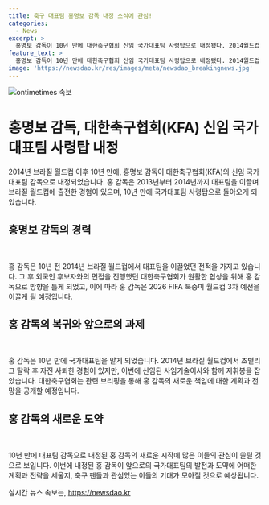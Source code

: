 ```yaml
---
title: 축구 대표팀 홍명보 감독 내정 소식에 관심!
categories:
  - News
excerpt: >
  홍명보 감독이 10년 만에 대한축구협회 신임 국가대표팀 사령탑으로 내정됐다. 2014월드컵 이후 처음으로 대표팀 지도자로 복귀한 그는 AFC 아시안컵 졸전에 이어 2026 FIFA 북중미 월드컵 3차 예선을 이끌게 된다. 홍 감독은 이전에 2014월드컵에서 지휘하다 사퇴한 경험도 있다. 대한축구협회는 해당 내정에 대한 브리핑을 예정하고 있다.
feature_text: >
  홍명보 감독이 10년 만에 대한축구협회 신임 국가대표팀 사령탑으로 내정됐다. 2014월드컵 이후 처음으로 대표팀 지도자로 복귀한 그는 AFC 아시안컵 졸전에 이어 2026 FIFA 북중미 월드컵 3차 예선을 이끌게 된다. 홍 감독은 이전에 2014월드컵에서 지휘하다 사퇴한 경험도 있다. 대한축구협회는 해당 내정에 대한 브리핑을 예정하고 있다.
image: 'https://newsdao.kr/res/images/meta/newsdao_breakingnews.jpg'
---
```


<p><img src="https://newsdao.kr/res/images/meta/newsdao_breakingnews.jpg" alt="ontimetimes 속보" /></p>

<h1>홍명보 감독, 대한축구협회(KFA) 신임 국가대표팀 사령탑 내정</h1>

<p>2014년 브라질 월드컵 이후 10년 만에, 홍명보 감독이 대한축구협회(KFA)의 신임 국가대표팀 감독으로 내정되었습니다. 홍 감독은 2013년부터 2014년까지 대표팀을 이끌며 브라질 월드컵에 출전한 경험이 있으며, 10년 만에 국가대표팀 사령탑으로 돌아오게 되었습니다.</p>

<h2 data-ke-size="size26">홍명보 감독의 경력</h2>

<p data-ke-size="size16">&nbsp;</p>

<p>홍 감독은 10년 전 2014년 브라질 월드컵에서 대표팀을 이끌었던 전적을 가지고 있습니다. 그 후 외국인 후보자와의 면접을 진행했던 대한축구협회가 원활한 협상을 위해 홍 감독으로 방향을 틀게 되었고, 이에 따라 홍 감독은 2026 FIFA 북중미 월드컵 3차 예선을 이끌게 될 예정입니다.</p>

<h2 data-ke-size="size26">홍 감독의 복귀와 앞으로의 과제</h2>

<p data-ke-size="size16">&nbsp;</p>

<p>홍 감독은 10년 만에 국가대표팀을 맡게 되었습니다. 2014년 브라질 월드컵에서 조별리그 탈락 후 자진 사퇴한 경험이 있지만, 이번에 신임된 사임기술이사와 함께 지휘봉을 잡았습니다. 대한축구협회는 관련 브리핑을 통해 홍 감독의 새로운 책임에 대한 계획과 전망을 공개할 예정입니다.</p>

<h2 data-ke-size="size26">홍 감독의 새로운 도약</h2>

<p data-ke-size="size16">&nbsp;</p>

<p>10년 만에 대표팀 감독으로 내정된 홍 감독의 새로운 시작에 많은 이들의 관심이 쏠릴 것으로 보입니다. 이번에 내정된 홍 감독이 앞으로의 국가대표팀의 발전과 도약에 어떠한 계획과 전략을 세울지, 축구 팬들과 관심있는 이들의 기대가 모아질 것으로 예상됩니다.</p>
실시간 뉴스 속보는, <a href="https://newsdao.kr" rel="dofollow">https://newsdao.kr</a>


